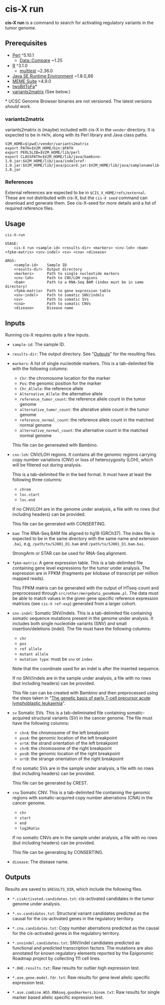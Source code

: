 # cis-X run

**cis-X run** is a command to search for activating regulatory variants in the
tumor genome.

## Prerequisites

  * [Perl] ^5.10.1
    * [Data::Compare] ~1.25
  * [R] ^3.1.0
    * [multtest] ~2.36.0
  * [Java SE Runtime Environment] ~1.8.0_66
  * [MEME Suite] =4.9.0
  * [twoBitToFa]\*
  * [variants2matrix] (See below.)

\* UCSC Genome Browser binaries are not versioned. The latest versions
_should_ work.

[Perl]: https://www.perl.org/
[Data::Compare]: https://metacpan.org/pod/Data::Compare
[R]: https://www.r-project.org/
[multtest]: https://www.bioconductor.org/packages/release/bioc/html/multtest.html
[Java SE Runtime Environment]: http://www.oracle.com/technetwork/java/javase/overview/index.html
[MEME Suite]: http://meme-suite.org/
[twoBitToFa]: https://genome.ucsc.edu/goldenpath/help/twoBit.html
[variants2matrix]: #variants2matrix

### variants2matrix

variants2matrix is (maybe) included with cis-X in the `vendor` directory. It
is expected to be in `PATH`, along with its Perl library and Java class
paths.

```
V2M_HOME=$(pwd)/vendor/variants2matrix
export PATH=$V2M_HOME/bin:$PATH
export PERL5LIB=$V2M_HOME/lib/perl
export CLASSPATH=$V2M_HOME/lib/java/bambino-1.0.jar:$V2M_HOME/lib/java/indelxref-1.0.jar:$V2M_HOME/lib/java/picard.jar:$V2M_HOME/lib/java/samplenamelib-1.0.jar
```

### References

External references are expected to be in `$CIS_X_HOME/refs/external`. These
are not distributed with cis-X, but the `cis-X seed` command can download and
generate them. See cis-X-seed for more details and a list of required
reference files.

## Usage

```
cis-X-run

USAGE:
    cis-X run <sample-id> <results-dir> <markers> <cnv-loh> <bam> <fpkm-matrix> <snv-indel> <sv> <cna> <disease>

ARGS:
    <sample-id>    Sample ID
    <results-dir>  Output directory
    <markers>      Path to single nucleotide markers
    <cnv-loh>      Path to CNV/LOH regions
    <bam>          Path to a RNA-Seq BAM (index must be in same directory)
    <fpkm-matrix>  Path to gene expression table
    <snv-indel>    Path to somatic SNV/indels
    <sv>           Path to somatic SVs
    <cna>          Path to somatic CNVs
    <disease>      Disease name
```

## Inputs

Running cis-X requires quite a few inputs.

  * `sample-id`: The sample ID.

  * `results-dir`: The output directory. See "[Outputs](#outputs)" for the
    resulting files.

  * `markers`: A list of single nucleotide markers. This is a tab-delimited
    file with the following columns:

      * `Chr`: the chromosome location for the marker
      * `Pos`: the genomic position for the marker
      * `Chr_Allele`: the reference allele
      * `Alternative_Allele`: the alternative allele
      * `reference_tumor_count`: the reference allele count in the tumor genome
      * `alternative_tumor_count`: the alterative allele count in the tumor genome
      * `reference_normal_count`: the reference allele count in the matched normal genome
      * `alternative_normal_count`: the alternative count in the matched normal genome

    This file can be genereated with Bambino.

  * `cnv-loh`: CNV/LOH regions. It contains all the genomic regions carrying
    copy number variations (CNV) or loss of heterozygosity (LOH), which will be
    filtered out during analysis.

    This is a tab-delimited file in the bed format. It must have at least the
    following three columns:

      * `chrom`
      * `loc.start`
      * `loc.end`

    If no CNV/LOH are in the genome under analysis, a file with no rows (but
    including headers) can be provided.

    This file can be generated with CONSERTING.

  * `bam`: The RNA-Seq BAM file aligned to hg19 (GRCh37). The index file is
    expected to be in the same directory with the same name and extension
    `.bai`, e.g, `/path/to/SJ001_D1.bam` and `/path/to/SJ001_D1.bam.bai`.

    StrongArm or STAR can be used for RNA-Seq alignment.

  * `fpkm-matrix`: A gene expression table. This is a tab-delimited file
    containing gene level expressions for the tumor under analysis. The
    expression are in FPKM (fragments per kilobase of transcript per million
    mapped reads).

    This FPKM matrix can be generated with the output of HTseq-count and
    preprocessed through `src/other/mergeData_geneName.pl`. The data must be
    able to match values in the given gene specific reference expression
    matrices (see `cis-X ref-exp`) generated from a larger cohort.

  * `snv-indel`: Somatic SNV/indels. This is a tab-delimited file containing
    somatic sequence mutations present in the genome under analysis. It includes
    both single nucleotide variants (SNV) and small insertion/deletions (indel).
    The file must have the following columns:

      * `chr`
      * `pos`
      * `ref allele`
      * `mutant allele`
      * `mutation type`: must be `snv` or `index`

    Note that the coordinate used for an indel is after the inserted sequence.

    If no SNV/indels are in the sample under analysis, a file with no rows
    (but including headers) can be provided.

    This file can can be created with Bambino and then preprocessed using the
    steps taken in "[The genetic basis of early T-cell precursor acute lymphoblastic leukaemia][22237106]".

  * `sv` Somatic SVs. This is a tab-deliminated file containing somatic-acquired
    structural variants (SV) in the cancer genome. The file must have the
    following columns:

      * `chrA`: the chromosome of the left breakpoint
      * `posA`: the genomic location of the left breakpoint
      * `ortA`: the strand orientation of the left breakpoint
      * `chrB`: the chromosome of the right breakpoint
      * `posB`: the genomic location of the right breakpoint
      * `ortB`: the strange orientation of the right breakpoint

    If no somatic SVs are in the sample under analysis, a file with no rows (but
    including headers) can be provided.

    This file can be generated by CREST.

  * `cna` Somatic CNV. This is a tab-delimited file containing the genomic
    regions with somatic-acquired copy number aberrations (CNA) in the cancer
    genome.

      * `chr`
      * `start`
      * `end`
      * `log2Ratio`

    If no somatic CNVs are in the sample under analysis, a file with no rows
    (but including headers) can be provided.

    This file can be generating by CONSERTING.

  * `disease`: The disease name.

[22237106]: https://www.ncbi.nlm.nih.gov/pubmed/22237106

## Outputs

Results are saved to `$RESULTS_DIR`, which include the following files.

  * `*.cisActivated.candidates.txt`: cis-activated candidates in the tumor
    genome under analysis.

  * `*.sv.candidates.txt`: Structural variant candidates predicted as the
    causal for the cis-activated genes in the regulatory territory.

  * `*.cna.candidates.txt`: Copy number aberrations predicted as the causal
    for the cis-activated genes in the regulatory territory.

  * `*.snvindel.candidates.txt`: SNV/indel candidates predicted as functional
    and predicted transcription factors. The mutations are also annotated for
    known regulatory elements reported by the Epigonomic Roadmap project by
    collecting 111 cell lines.

  * `*.OHE.results.txt`: Raw results for outlier high expression test.

  * `*.ase.gene.model.fdr.txt`: Raw results for gene level allelic specific
    expression test.

  * `*.ase.combine.WGS.RNAseq.goodmarkers.binom.txt`: Raw results for single
    marker based allelic specific expression test.
